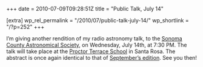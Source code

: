 +++
date = 2010-07-09T09:28:51Z
title = "Public Talk, July 14"

[extra]
wp_rel_permalink = "/2010/07/public-talk-july-14/"
wp_shortlink = "/?p=252"
+++

I’m giving another rendition of my radio astronomy talk, to the [Sonoma County
Astronomical Society](http://www.sonomaskies.org/), on Wednesday, July 14th,
at 7:30 PM. The talk will take place at the [Proctor Terrace
School](http://www.srcs.k12.ca.us/schools/location.asp?TBLCODE=PRTR) in Santa
Rosa. The abstract is once again identical to that of [September’s
edition](/%7Epeter/?p=160). See you then!
